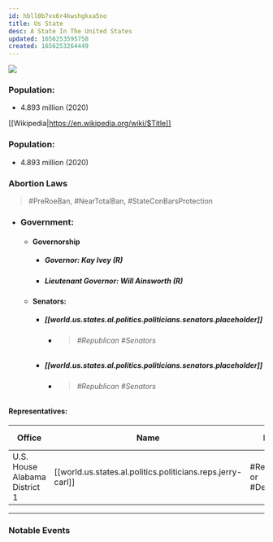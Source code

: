 ```yaml
---
id: hbll0b7vx6r4kwshgkxa5no
title: Us State
desc: A State In The United States
updated: 1656253595758
created: 1656253264449
---
```


![](/assets/images/2022-06-26-09-22-42.png)

### Population:

- 4.893 million (2020)

[[Wikipedia|https://en.wikipedia.org/wiki/$Title]]

### Population:

- 4.893 million (2020)

### Abortion Laws

> #PreRoeBan, #NearTotalBan, #StateConBarsProtection

- ### **Government**:
  - #### **Governorship**
    - ##### **Governor:** Kay Ivey (R)
    - ##### **Lieutenant Governor:** Will Ainsworth (R)
  - #### **Senators**:
    - ##### [[world.us.states.al.politics.politicians.senators.placeholder]]
      - > ###### #Republican #Senators
    - ##### [[world.us.states.al.politics.politicians.senators.placeholder]]
      - > ###### #Republican #Senators

#### **Representatives**:

| Office                        | Name                                                 | Party                    | Assumed Office  | Term Ends       |
| ----------------------------- | ---------------------------------------------------- | ------------------------ | --------------- | --------------- |
| U.S. House Alabama District 1 | [[world.us.states.al.politics.politicians.reps.jerry-carl]] | #Republican or #Democrat | January 3, 2021 | January 3, 2023 |

---

### Notable Events
